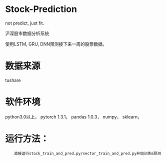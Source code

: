 # Stock-Prediction
not predict, just fit.

沪深股市数据分析系统

使用LSTM, GRU, DNN预测接下来一周的股票数据。

# 数据来源
tushare

# 软件环境
python3.0以上，
pytorch 1.3.1，
pandas 1.0.3，
numpy，
sklearn，

# 运行方法：

        直接运行stock_train_and_pred.py/sector_train_and_pred.py开始训练&预测
